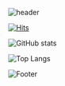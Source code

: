 ![header](https://capsule-render.vercel.app/api?type=Waving&color=timeAuto&height=200=header&text=jiseong%20Lee&fontSize=90)

[![Hits](https://hits.seeyoufarm.com/api/count/incr/badge.svg?url=https%3A%2F%2Fgithub.com%2Fseer-lee%2Fhit-counter&count_bg=%2379C83D&title_bg=%23555555&icon=&icon_color=%23E7E7E7&title=hits&edge_flat=false)](https://hits.seeyoufarm.com)

![GitHub stats](https://github-readme-stats.vercel.app/api?username=seer-lee&show_icons=true&theme=radical)

![Top Langs](https://github-readme-stats.vercel.app/api/top-langs/?username=seer-lee)

![Footer](https://capsule-render.vercel.app/api?type=Waving&&color=timeAuto&height=200&section=footer)
